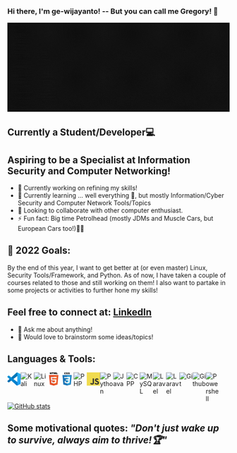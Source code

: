 ### Hi there, I'm ge-wijayanto! -- But you can call me Gregory! 👋

![introduction_banner](assets/intro_banner.gif)

## Currently a Student/Developer💻 
## Aspiring to be a Specialist at Information Security and Computer Networking!

- 🔭 Currently working on refining my skills!
- 🌱 Currently learning ... well everything 🤣, but mostly Information/Cyber Security and Computer Network Tools/Topics 
- 👯 Looking to collaborate with other computer enthusiast.
- ⚡ Fun fact: Big time Petrolhead (mostly JDMs and Muscle Cars, but European Cars too!)🔰🔰

## 🎯 2022 Goals: 

By the end of this year, I want to get better at (or even master) Linux, Security Tools/Framework, and Python. As of now, I have taken a couple of courses related to those and still working on them! I also want to partake in some projects or activities to further hone my skills!

## Feel free to connect at: [LinkedIn]

- 💬 Ask me about anything! 
- 🧠 Would love to brainstorm some ideas/topics!

## Languages & Tools:
<!-- VSCode -->
<img align="left" alt="Visual Studio Code" width="30px" src="https://raw.githubusercontent.com/github/explore/80688e429a7d4ef2fca1e82350fe8e3517d3494d/topics/visual-studio-code/visual-studio-code.png" />
<!-- Kali -->
<img align="left" alt="Kali" width="30px" src="https://img.icons8.com/color/48/000000/kali-linux.png"/>
<!-- Linux -->
<img align="left" alt="Linux" width="30px" src="https://img.icons8.com/color/48/000000/linux--v1.png"/>
<!-- HTML -->
<img align="left" alt="HTML5" width="30px" src="https://raw.githubusercontent.com/github/explore/80688e429a7d4ef2fca1e82350fe8e3517d3494d/topics/html/html.png" />
<!-- CSS -->
<img align="left" alt="CSS" width="30px" src="https://raw.githubusercontent.com/github/explore/80688e429a7d4ef2fca1e82350fe8e3517d3494d/topics/css/css.png" />
<!-- PHP -->
<img align="left" alt="PHP" width="30px" src="https://img.icons8.com/officel/30/000000/php-logo.png" />
<!-- JS -->
<img align="left" alt="JavaScript" width="30px" src="https://raw.githubusercontent.com/github/explore/80688e429a7d4ef2fca1e82350fe8e3517d3494d/topics/javascript/javascript.png" />
<!-- Python -->
<img align="left" alt="Python" width="30px" src="https://img.icons8.com/color/48/000000/python--v1.png" />
<!-- Java -->
<img align="left" alt="Java" width="30px" src="https://img.icons8.com/color/48/000000/java-coffee-cup-logo--v1.png"/>
<!-- C++ -->
<img align="left" alt="CPP" width="30px" src="https://raw.githubusercontent.com/jmnote/z-icons/master/svg/cpp.svg"/>
<!-- MySQL -->
<img align="left" alt="MySQL" width="30px" src="https://img.icons8.com/color/48/000000/mysql-logo.png"/>
<!-- Laravel -->
<img align="left" alt="Laravel" width="30px" src="https://img.icons8.com/fluency/48/000000/laravel.png"/>
<!-- CI -->
<img align="left" alt="Laravel" width="30px" src="https://img.icons8.com/external-tal-revivo-shadow-tal-revivo/48/000000/external-codeigniter-is-an-open-source-software-rapid-development-web-framework-logo-shadow-tal-revivo.png"/>
<!-- Git -->
<img align="left" alt="Git" width="30px" src="https://img.icons8.com/color/48/000000/git.png"/>
<!-- Github -->
<img align="left" alt="Github" width="30px" src="https://img.icons8.com/ios-glyphs/60/000000/github.png"/>
<!-- Powershell -->
<img align="left" alt="Powershell" width="30px" src="https://img.icons8.com/color/48/000000/powershell.png"/>

<br>
<br>

[![GitHub stats](https://github-readme-stats.vercel.app/api?username=ge-wijayanto)](https://github.com/anuraghazra/github-readme-stats)

## Some motivational quotes: <em>"Don't just wake up to survive, always aim to thrive!🏆"<em>

[LinkedIn]: https://www.linkedin.com/in/ge-wijayanto/